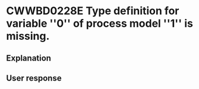 # CWWBD0228E Type definition for variable ''0'' of process model ''1'' is missing.

## Explanation

## User response